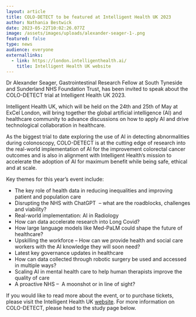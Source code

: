 ```yaml
---
layout: article
title: COLO-DETECT to be featured at Intelligent Health UK 2023
author: Nathania Bestwick
date: 2023-05-22T10:02:26.077Z
image: /assets/images/uploads/alexander-seager-1-.png
featured: false
type: news
audience: everyone
externallinks:
  - link: https://london.intelligenthealth.ai/
    title: Intelligent Health UK website
---
```

Dr Alexander Seager, Gastrointestinal Research Fellow at South Tyneside and Sunderland NHS Foundation Trust, has been invited to s﻿peak a﻿bout the COLO-DETECT trial at Intelligent Health UK 2023.

Intelligent Health UK, which will be held on the 24th and 25th of May at ExCel London, will bring together the global artificial intelligence (AI) and healthcare community to advance discussions on how to apply AI and drive technological collaboration in healthcare.

As the biggest trial to date exploring the use of AI in detecting abnormalities during colonoscopy, COLO-DETECT is at the cutting edge of research into the real-world implementation of AI for the improvement colorectal cancer outcomes and is also in alignment with Intelligent Health’s mission to accelerate the adoption of AI for maximum benefit while being safe, ethical and at scale.

Key themes for this year’s event include:

* The key role of health data in reducing inequalities and improving patient and population care
* Disrupting the NHS with ChatGPT  – what are the roadblocks, challenges and viability?
* Real-world implementation: AI in Radiology
* How can data accelerate research into Long Covid?
* How large language models like Med-PaLM could shape the future of healthcare?
* Upskilling the workforce – How can we provide health and social care workers with the AI knowledge they will soon need?
* Latest key governance updates in healthcare
* How can data collected through robotic surgery be used and accessed in multiple ways?
* Scaling AI in mental health care to help human therapists improve the quality of care
* A proactive NHS –  A moonshot or in line of sight?

If you would like to read more about the event, or to purchase tickets, please visit the Intelligent Health UK [website](https://london.intelligenthealth.ai/). For more information on COLO-DETECT, please head to the study page below.